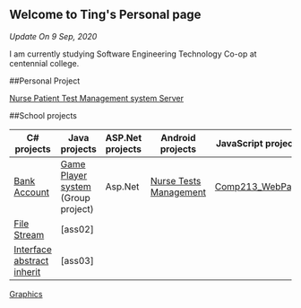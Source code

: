 ## Welcome to Ting's Personal page

<em>Update On 9 Sep, 2020</em>

I am currently studying Software Engineering Technology Co-op at centennial college. 
 
##Personal Project

[Nurse Patient Test Management system Server](https://github.com/constantlyTiTi/nursePatientTest_Server)

##School projects

C# projects |  Java projects | ASP.Net projects| Android projects|JavaScript projects
---------------|--------------|--------------|----------|--------------|
[Bank Account](https://github.com/constantlyTiTi/Comp123_assignment_C-/tree/master/Assignment_03_BankAccount/Assignment_03_BankAccount) | [Game Player system](https://github.com/constantlyTiTi/GamePlayer_Java) (Group project) | Asp.Net|[Nurse Tests Management](https://github.com/constantlyTiTi/NurseTestsManagement)|[Comp213_WebPage](https://constantlytiti.github.io/Comp213_WebPage/)
[File Stream](https://github.com/constantlyTiTi/Comp123_assignment_C-/tree/master/Assignment_FileStream) |  [ass02] |
[Interface abstract inherit](https://github.com/constantlyTiTi/Comp123_assignment_C-/tree/master/Assignment_Interface_Abstract/Assignment_Interface_Abstract) |  [ass03] |
[Graphics](https://github.com/constantlyTiTi/Comp123_assignment_C-/tree/master/System_Drawing_Graphics/Lab5)

